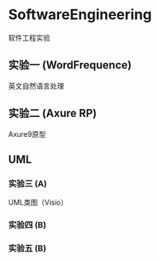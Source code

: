 # SoftwareEngineering

软件工程实验

## 实验一 (WordFrequence)

英文自然语言处理

## 实验二 (Axure RP)

Axure9原型

## UML

### 实验三 (A)

UML类图（Visio）

### 实验四 (B)

### 实验五 (B)

